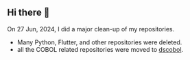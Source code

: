 ## Hi there 👋

On 27 Jun, 2024, I did a major clean-up of my repositories.
- Many Python, Flutter, and other repositories were deleted.
- all the COBOL related repositories were moved to [dscobol](https://github.com/dscobol).

<!--
**dastagg/dastagg** is a ✨ _special_ ✨ repository because its `README.md` (this file) appears on your GitHub profile.

Here are some ideas to get you started:

- 🔭 I’m currently working on ...
- 🌱 I’m currently learning ...
- 👯 I’m looking to collaborate on ...
- 🤔 I’m looking for help with ...
- 💬 Ask me about ...
- 📫 How to reach me: ...
- 😄 Pronouns: ...
- ⚡ Fun fact: ...
-->
